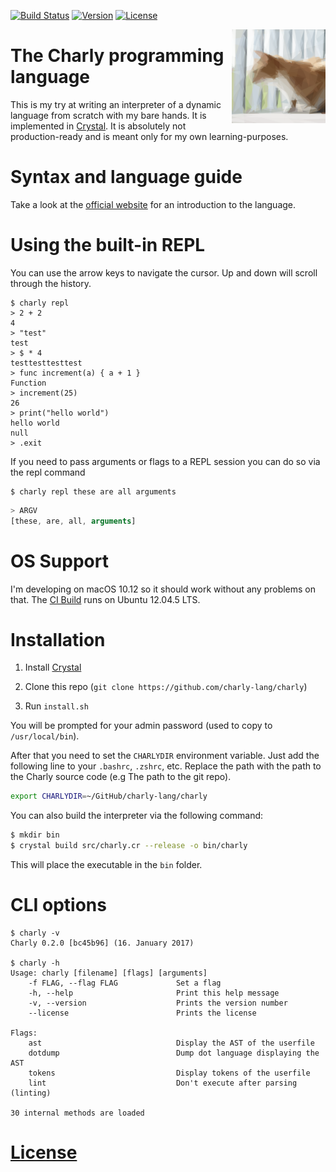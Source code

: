 [![Build Status](https://travis-ci.org/charly-lang/charly.svg?branch=master)](https://travis-ci.org/charly-lang/charly)
[![Version](https://img.shields.io/badge/Version-0.2.0-green.svg)](https://github.com/charly-lang/charly/releases/tag/v0.2.0)
[![License](https://img.shields.io/badge/License-MIT-blue.svg)](https://github.com/charly-lang/charly/blob/master/LICENSE)

<img align="right" alt="Charly" width="150" src="res/charly.png" />

# The Charly programming language

This is my try at writing an interpreter of a dynamic language from scratch with my bare hands. It is implemented in [Crystal](https://crystal-lang.org/). It is absolutely not production-ready and is meant only for my own learning-purposes.

# Syntax and language guide

Take a look at the [official website](https://charly-lang.github.io/charly/) for an introduction to the language.

# Using the built-in REPL

You can use the arrow keys to navigate the cursor. Up and down will scroll through the history.

```
$ charly repl
> 2 + 2
4
> "test"
test
> $ * 4
testtesttesttest
> func increment(a) { a + 1 }
Function
> increment(25)
26
> print("hello world")
hello world
null
> .exit
```

If you need to pass arguments or flags to a REPL session you can do so via the repl command
```
$ charly repl these are all arguments
```

```javascript
> ARGV
[these, are, all, arguments]
```

# OS Support
I'm developing on macOS 10.12 so it should work without any problems on that.
The [CI Build](https://travis-ci.com/charly-lang/charly) runs on Ubuntu 12.04.5 LTS.

# Installation
1. Install [Crystal](https://crystal-lang.org)
2. Clone this repo (`git clone https://github.com/charly-lang/charly`)

3. Run `install.sh`

You will be prompted for your admin password (used to copy to `/usr/local/bin`).

After that you need to set the `CHARLYDIR` environment variable. Just add the following line to your
`.bashrc`, `.zshrc`, etc. Replace the path with the path to the Charly source code (e.g The path to the git repo).

```bash
export CHARLYDIR=~/GitHub/charly-lang/charly
```

You can also build the interpreter via the following command:

```bash
$ mkdir bin
$ crystal build src/charly.cr --release -o bin/charly
```

This will place the executable in the `bin` folder.

# CLI options
```
$ charly -v
Charly 0.2.0 [bc45b96] (16. January 2017)

$ charly -h
Usage: charly [filename] [flags] [arguments]
    -f FLAG, --flag FLAG             Set a flag
    -h, --help                       Print this help message
    -v, --version                    Prints the version number
    --license                        Prints the license

Flags:
    ast                              Display the AST of the userfile
    dotdump                          Dump dot language displaying the AST
    tokens                           Display tokens of the userfile
    lint                             Don't execute after parsing (linting)

30 internal methods are loaded
```

# [License](https://github.com/charly-lang/charly/blob/master/LICENSE)
